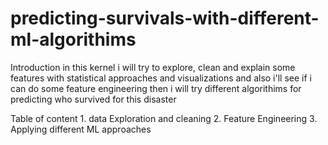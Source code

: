 # predicting-survivals-with-different-ml-algorithims
Introduction
in this kernel i will try to explore, clean and explain some features with statistical approaches and visualizations and also i'll see if i can do some feature engineering then i will try different algorithims for predicting who survived for this disaster

Table of content
            1. data Exploration and cleaning
            2. Feature Engineering
            3. Applying different ML approaches
